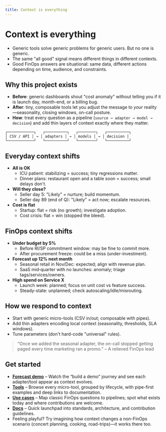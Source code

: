 ```yaml
---
title: Context is everything
---
```


# Context is everything

- Generic tools solve generic problems for generic users. But no one is generic.
- The same "all good" signal means different things in different contexts.
- Good FinOps answers are situational: same data, different actions depending on time, audience, and constraints.

## Why this project exists

- **Before**: generic dashboards shout "cost anomaly" without telling you if it is launch day, month-end, or a billing bug.
- **After**: tiny, composable tools let you adjust the message to *your* reality—seasonality, closing windows, on-call posture.
- **How**: treat every question as a pipeline (`source → adapter → model → decision`) and add thin layers of context exactly where they matter.

```
┌────────────┐   ┌──────────┐   ┌────────┐   ┌──────────┐
│ CSV / API │ → │ adapters │ → │ models │ → │ decision │
└────────────┘   └──────────┘   └────────┘   └──────────┘
```

## Everyday context shifts
- **All is OK**
  - ICU patient: stabilizing = success; tiny regressions matter.
  - Dinner plans: restaurant open and a table soon = success; small delays don't.
- **Will they close?**
  - Seller day 5: "Likely" = nurture; build momentum.
  - Seller day 89 (end of Q): "Likely" = act now; escalate resources.
- **Cost is flat**
  - Startup: flat = risk (no growth); investigate adoption.
  - Cost crisis: flat = win (stopped the bleed).

## FinOps context shifts
- **Under budget by 5%**
  - Before RI/SP commitment window: may be fine to commit more.
  - After procurement freeze: could be a miss (under-investment).
- **Forecast up 12% next month**
  - Seasonal retail in Nov/Dec: expected; align with revenue plan.
  - SaaS mid‑quarter with no launches: anomaly; triage tags/services/owners.
- **High spend on Service X**
  - Launch week: planned; focus on unit cost vs feature success.
  - Steady-state: unplanned; check autoscaling/idle/misrouting.

## How we respond to context
- Start with generic micro-tools (CSV in/out; composable with pipes).
- Add thin adapters encoding local context (seasonality, thresholds, SLA windows).
- Tune parameters (don't hard-code "universal" rules).

> “Once we added the seasonal adapter, the on-call stopped getting paged every time marketing ran a promo.” – A relieved FinOps lead

## Get started
- **[Forecast demo](./forecast-demo)** – Watch the “build a demo” journey and see each adapter/tool appear as context evolves.
- **[Tools](./tools)** – Browse every micro-tool, grouped by lifecycle, with pipe-first examples and deep links to documentation.
- **[Use cases](./use-cases)** – Map classic FinOps questions to pipelines; spot what exists today and where contributions are welcome.
- **[Docs](./docs)** – Quick launchpad into standards, architecture, and contribution guidelines.
- Feeling playful? Try imagining how context changes a non-FinOps scenario (concert planning, cooking, road-trips)—it works there too.
